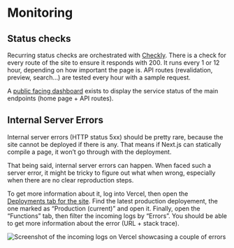 # Monitoring

## Status checks

Recurring status checks are orchestrated with [Checkly](https://app.checklyhq.com/). There is a check for every route of the site to ensure it responds with 200. It runs every 1 or 12 hour, depending on how important the page is. API routes (revalidation, preview, search…) are tested every hour with a sample request.

A [public facing dashboard](https://stormbound.checklyhq.com/) exists to display the service status of the main endpoints (home page + API routes).

## Internal Server Errors

Internal server errors (HTTP status 5xx) should be pretty rare, because the site cannot be deployed if there is any. That means if Next.js can statically compile a page, it won’t go through with the deployment.

That being said, internal server errors can happen. When faced such a server error, it might be tricky to figure out what when wrong, especially when there are no clear reproduction steps.

To get more information about it, log into Vercel, then open the [Deployments tab for the site](https://vercel.com/stormbound/stormbound-kitty/deployments). Find the latest production deployement, the one marked as “Production (current)” and open it. Finally, open the “Functions” tab, then filter the incoming logs by “Errors”. You should be able to get more information about the error (URL + stack trace).

![Screenshot of the incoming logs on Vercel showcasing a couple of errors](https://cdn.sanity.io/images/5hlpazgd/production/fdf94b7c66b92774820ce5660ecc8c2a9d96361d-3584x2028.png?w=1200&auto=format)

